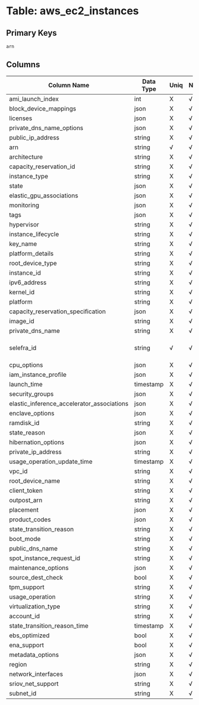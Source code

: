 # Table: aws_ec2_instances

## Primary Keys 

```
arn
```


## Columns 

|  Column Name   |  Data Type  | Uniq | Nullable | Description | 
|  ----  | ----  | ----  | ----  | ---- | 
| ami_launch_index | int | X | √ |  | 
| block_device_mappings | json | X | √ |  | 
| licenses | json | X | √ |  | 
| private_dns_name_options | json | X | √ |  | 
| public_ip_address | string | X | √ |  | 
| arn | string | √ | √ |  | 
| architecture | string | X | √ |  | 
| capacity_reservation_id | string | X | √ |  | 
| instance_type | string | X | √ |  | 
| state | json | X | √ |  | 
| elastic_gpu_associations | json | X | √ |  | 
| monitoring | json | X | √ |  | 
| tags | json | X | √ |  | 
| hypervisor | string | X | √ |  | 
| instance_lifecycle | string | X | √ |  | 
| key_name | string | X | √ |  | 
| platform_details | string | X | √ |  | 
| root_device_type | string | X | √ |  | 
| instance_id | string | X | √ |  | 
| ipv6_address | string | X | √ |  | 
| kernel_id | string | X | √ |  | 
| platform | string | X | √ |  | 
| capacity_reservation_specification | json | X | √ |  | 
| image_id | string | X | √ |  | 
| private_dns_name | string | X | √ |  | 
| selefra_id | string | √ | √ | primary keys value md5 | 
| cpu_options | json | X | √ |  | 
| iam_instance_profile | json | X | √ |  | 
| launch_time | timestamp | X | √ |  | 
| security_groups | json | X | √ |  | 
| elastic_inference_accelerator_associations | json | X | √ |  | 
| enclave_options | json | X | √ |  | 
| ramdisk_id | string | X | √ |  | 
| state_reason | json | X | √ |  | 
| hibernation_options | json | X | √ |  | 
| private_ip_address | string | X | √ |  | 
| usage_operation_update_time | timestamp | X | √ |  | 
| vpc_id | string | X | √ |  | 
| root_device_name | string | X | √ |  | 
| client_token | string | X | √ |  | 
| outpost_arn | string | X | √ |  | 
| placement | json | X | √ |  | 
| product_codes | json | X | √ |  | 
| state_transition_reason | string | X | √ |  | 
| boot_mode | string | X | √ |  | 
| public_dns_name | string | X | √ |  | 
| spot_instance_request_id | string | X | √ |  | 
| maintenance_options | json | X | √ |  | 
| source_dest_check | bool | X | √ |  | 
| tpm_support | string | X | √ |  | 
| usage_operation | string | X | √ |  | 
| virtualization_type | string | X | √ |  | 
| account_id | string | X | √ |  | 
| state_transition_reason_time | timestamp | X | √ |  | 
| ebs_optimized | bool | X | √ |  | 
| ena_support | bool | X | √ |  | 
| metadata_options | json | X | √ |  | 
| region | string | X | √ |  | 
| network_interfaces | json | X | √ |  | 
| sriov_net_support | string | X | √ |  | 
| subnet_id | string | X | √ |  | 


